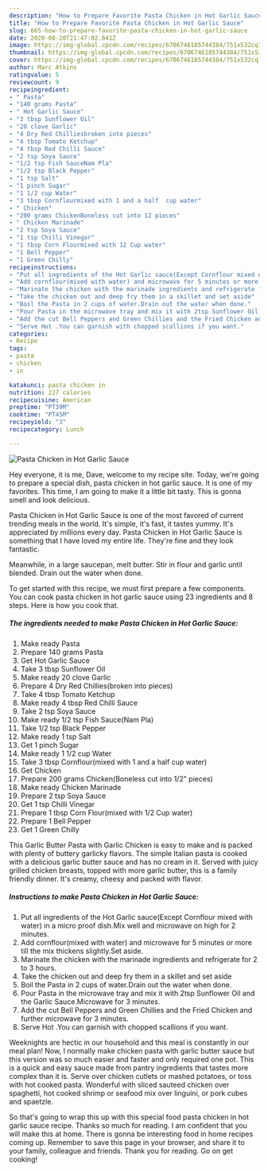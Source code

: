```yaml
---
description: "How to Prepare Favorite Pasta Chicken in Hot Garlic Sauce"
title: "How to Prepare Favorite Pasta Chicken in Hot Garlic Sauce"
slug: 665-how-to-prepare-favorite-pasta-chicken-in-hot-garlic-sauce
date: 2020-08-20T21:47:02.641Z
image: https://img-global.cpcdn.com/recipes/6706746185744384/751x532cq70/pasta-chicken-in-hot-garlic-sauce-recipe-main-photo.jpg
thumbnail: https://img-global.cpcdn.com/recipes/6706746185744384/751x532cq70/pasta-chicken-in-hot-garlic-sauce-recipe-main-photo.jpg
cover: https://img-global.cpcdn.com/recipes/6706746185744384/751x532cq70/pasta-chicken-in-hot-garlic-sauce-recipe-main-photo.jpg
author: Marc Atkins
ratingvalue: 5
reviewcount: 9
recipeingredient:
- " Pasta"
- "140 grams Pasta"
- " Hot Garlic Sauce"
- "3 tbsp Sunflower Oil"
- "20 clove Garlic"
- "4 Dry Red Chilliesbroken into pieces"
- "4 tbsp Tomato Ketchup"
- "4 tbsp Red Chilli Sauce"
- "2 tsp Soya Sauce"
- "1/2 tsp Fish SauceNam Pla"
- "1/2 tsp Black Pepper"
- "1 tsp Salt"
- "1 pinch Sugar"
- "1 1/2 cup Water"
- "3 tbsp Cornflourmixed with 1 and a half  cup water"
- " Chicken"
- "200 grams ChickenBoneless cut into 12 pieces"
- " Chicken Marinade"
- "2 tsp Soya Sauce"
- "1 tsp Chilli Vinegar"
- "1 tbsp Corn Flourmixed with 12 Cup water"
- "1 Bell Pepper"
- "1 Green Chilly"
recipeinstructions:
- "Put all ingredients of the Hot Garlic sauce(Except Cornflour mixed with water) in a micro proof dish.Mix well and microwave on high for 2 minutes."
- "Add cornflour(mixed with water) and microwave for 5 minutes or more till the mix thickens slightly.Set aside."
- "Marinate the chicken with the marinade ingredients and refrigerate for 2 to 3 hours."
- "Take the chicken out and deep fry them in a skillet and set aside"
- "Boil the Pasta in 2 cups of water.Drain out the water when done."
- "Pour Pasta in the microwave tray and mix it with 2tsp Sunflower Oil and the Garlic Sauce.Microwave for 3 minutes."
- "Add the cut Bell Peppers and Green Chillies and the Fried Chicken and further microwave for 3 minutes."
- "Serve Hot .You can garnish with chopped scallions if you want."
categories:
- Recipe
tags:
- pasta
- chicken
- in

katakunci: pasta chicken in 
nutrition: 227 calories
recipecuisine: American
preptime: "PT39M"
cooktime: "PT45M"
recipeyield: "3"
recipecategory: Lunch

---
```



![Pasta Chicken in Hot Garlic Sauce](https://img-global.cpcdn.com/recipes/6706746185744384/751x532cq70/pasta-chicken-in-hot-garlic-sauce-recipe-main-photo.jpg)

Hey everyone, it is me, Dave, welcome to my recipe site. Today, we're going to prepare a special dish, pasta chicken in hot garlic sauce. It is one of my favorites. This time, I am going to make it a little bit tasty. This is gonna smell and look delicious.

Pasta Chicken in Hot Garlic Sauce is one of the most favored of current trending meals in the world. It's simple, it's fast, it tastes yummy. It's appreciated by millions every day. Pasta Chicken in Hot Garlic Sauce is something that I have loved my entire life. They're fine and they look fantastic.

Meanwhile, in a large saucepan, melt butter. Stir in flour and garlic until blended. Drain out the water when done.


To get started with this recipe, we must first prepare a few components. You can cook pasta chicken in hot garlic sauce using 23 ingredients and 8 steps. Here is how you cook that.

<!--inarticleads1-->

##### The ingredients needed to make Pasta Chicken in Hot Garlic Sauce:

1. Make ready  Pasta
1. Prepare 140 grams Pasta
1. Get  Hot Garlic Sauce
1. Take 3 tbsp Sunflower Oil
1. Make ready 20 clove Garlic
1. Prepare 4 Dry Red Chillies(broken into pieces)
1. Take 4 tbsp Tomato Ketchup
1. Make ready 4 tbsp Red Chilli Sauce
1. Take 2 tsp Soya Sauce
1. Make ready 1/2 tsp Fish Sauce(Nam Pla)
1. Take 1/2 tsp Black Pepper
1. Make ready 1 tsp Salt
1. Get 1 pinch Sugar
1. Make ready 1 1/2 cup Water
1. Take 3 tbsp Cornflour(mixed with 1 and a half  cup water)
1. Get  Chicken
1. Prepare 200 grams Chicken(Boneless cut into 1/2&#34; pieces)
1. Make ready  Chicken Marinade
1. Prepare 2 tsp Soya Sauce
1. Get 1 tsp Chilli Vinegar
1. Prepare 1 tbsp Corn Flour(mixed with 1/2 Cup water)
1. Prepare 1 Bell Pepper
1. Get 1 Green Chilly


This Garlic Butter Pasta with Garlic Chicken is easy to make and is packed with plenty of buttery garlicky flavors. The simple Italian pasta is cooked with a delicious garlic butter sauce and has no cream in it. Served with juicy grilled chicken breasts, topped with more garlic butter, this is a family friendly dinner. It&#39;s creamy, cheesy and packed with flavor. 

<!--inarticleads2-->

##### Instructions to make Pasta Chicken in Hot Garlic Sauce:

1. Put all ingredients of the Hot Garlic sauce(Except Cornflour mixed with water) in a micro proof dish.Mix well and microwave on high for 2 minutes.
1. Add cornflour(mixed with water) and microwave for 5 minutes or more till the mix thickens slightly.Set aside.
1. Marinate the chicken with the marinade ingredients and refrigerate for 2 to 3 hours.
1. Take the chicken out and deep fry them in a skillet and set aside
1. Boil the Pasta in 2 cups of water.Drain out the water when done.
1. Pour Pasta in the microwave tray and mix it with 2tsp Sunflower Oil and the Garlic Sauce.Microwave for 3 minutes.
1. Add the cut Bell Peppers and Green Chillies and the Fried Chicken and further microwave for 3 minutes.
1. Serve Hot .You can garnish with chopped scallions if you want.


Weeknights are hectic in our household and this meal is constantly in our meal plan! Now, I normally make chicken pasta with garlic butter sauce but this version was so much easier and faster and only required one pot. This is a quick and easy sauce made from pantry ingredients that tastes more complex than it is. Serve over chicken cutlets or mashed potatoes, or toss with hot cooked pasta. Wonderful with sliced sauteed chicken over spaghetti, hot cooked shrimp or seafood mix over linguini, or pork cubes and spaetzle. 

So that's going to wrap this up with this special food pasta chicken in hot garlic sauce recipe. Thanks so much for reading. I am confident that you will make this at home. There is gonna be interesting food in home recipes coming up. Remember to save this page in your browser, and share it to your family, colleague and friends. Thank you for reading. Go on get cooking!
